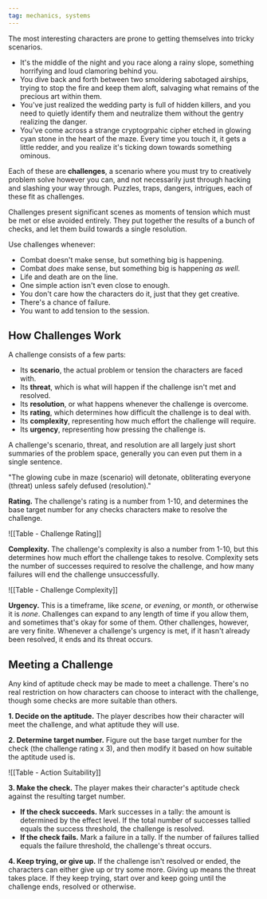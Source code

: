 ```yaml
---
tag: mechanics, systems
---
```

The most interesting characters are prone to getting themselves into tricky scenarios.

- It's the middle of the night and you race along a rainy slope, something horrifying and loud clamoring behind you.
- You dive back and forth between two smoldering sabotaged airships, trying to stop the fire and keep them aloft, salvaging what remains of the precious art within them.
- You've just realized the wedding party is full of hidden killers, and you need to quietly identify them and neutralize them without the gentry realizing the danger.
- You've come across a strange cryptogrpahic cipher etched in glowing cyan stone in the heart of the maze. Every time you touch it, it gets a little redder, and you realize it's ticking down towards something ominous.

Each of these are **challenges**, a scenario where you must try to creatively problem solve however you can, and not necessarily just through hacking and slashing your way through. Puzzles, traps, dangers, intrigues, each of these fit as challenges.

Challenges present significant scenes as moments of tension which must be met or else avoided entirely. They put together the results of a bunch of checks, and let them build towards a single resolution.

Use challenges whenever:

- Combat doesn't make sense, but something big is happening.
- Combat *does* make sense, but something big is happening *as well*.
- Life and death are on the line.
- One simple action isn't even close to enough.
- You don't care how the characters do it, just that they get creative.
- There's a chance of failure.
- You want to add tension to the session.

## How Challenges Work

A challenge consists of a few parts:

- Its **scenario**, the actual problem or tension the characters are faced with.
- Its **threat**, which is what will happen if the challenge isn't met and resolved.
- Its **resolution**, or what happens whenever the challenge is overcome.
- Its **rating**, which determines how difficult the challenge is to deal with.
- Its **complexity**, representing how much effort the challenge will require.
- Its **urgency**, representing how pressing the challenge is.

A challenge's scenario, threat, and resolution are all largely just short summaries of the problem space, generally you can even put them in a single sentence.

"The glowing cube in maze (scenario) will detonate, obliterating everyone (threat) unless safely defused (resolution)."

**Rating.** The challenge's rating is a number from 1-10, and determines the base target number for any checks characters make to resolve the challenge.

![[Table - Challenge Rating]]

**Complexity.** The challenge's complexity is also a number from 1-10, but this determines how much effort the challenge takes to resolve. Complexity sets the number of successes required to resolve the challenge, and how many failures will end the challenge unsuccessfully.

![[Table - Challenge Complexity]]

**Urgency.** This is a timeframe, like *scene*, or *evening*, or *month*, or otherwise it is *none*. Challenges can expand to any length of time if you allow them, and sometimes that's okay for some of them. Other challenges, however, are very finite. Whenever a challenge's urgency is met, if it hasn't already been resolved, it ends and its threat occurs.

## Meeting a Challenge

Any kind of aptitude check may be made to meet a challenge. There's no real restriction on how characters can choose to interact with the challenge, though some checks are more suitable than others.

**1. Decide on the aptitude.** The player describes how their character will meet the challenge, and what aptitude they will use.

**2. Determine target number.** Figure out the base target number for the check (the challenge rating x 3), and then modify it based on how suitable the aptitude used is.

![[Table - Action Suitability]]

**3. Make the check.** The player makes their character's aptitude check against the resulting target number.

- **If the check succeeds.** Mark successes in a tally: the amount is determined by the effect level. If the total number of successes tallied equals the success threshold, the challenge is resolved.
- **If the check fails.** Mark a failure in a tally. If the number of failures tallied equals the failure threshold, the challenge's threat occurs.

**4. Keep trying, or give up.** If the challenge isn't resolved or ended, the characters can either give up or try some more. Giving up means the threat takes place. If they keep trying, start over and keep going until the challenge ends, resolved or otherwise.